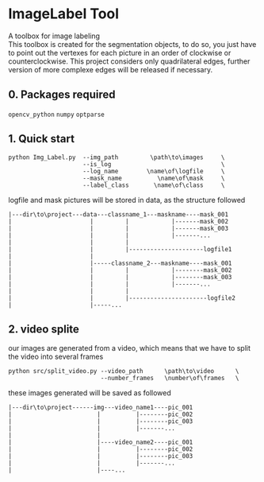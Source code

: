 # ImageLabel Tool

A toolbox for image labeling  
This toolbox is created for the segmentation objects, to do so, you just have to point out the vertexes for each picture in an order of clockwise or counterclockwise. This project considers only quadrilateral edges, further version of more complexe edges will be released if necessary.

## 0. Packages required  
`opencv_python`  `numpy`  `optparse`


## 1. Quick start
    python Img_Label.py  --img_path         \path\to\images     \
                         --is_log                               \
                         --log_name        \name\of\logfile     \
                         --mask_name          \name\of\mask     \
                         --label_class       \name\of\class     \
logfile and mask pictures will be stored in data, as the structure followed  

    |---dir\to\project---data---classname_1---maskname----mask_001 
    |                      |         |            |-------mask_002  
    |                      |         |            |-------mask_003  
    |                      |         |            |-------...  
    |                      |         |  
    |                      |         |---------------------logfile1
    |                      |    
    |                      |-----classname_2---maskname----mask_001 
    |                      |         |            |--------mask_002  
    |                      |         |            |--------mask_003  
    |                      |         |            |-------...  
    |                      |         |  
    |                      |         |----------------------logfile2 
    |                      |-----...

## 2. video splite
our images are generated from a video, which means that we have to split the video into several frames 

    python src/split_video.py --video_path      \path\to\video      \
                              --number_frames   \number\of\frames   \
                         
these images generated will be saved as followed  
  
  
    |---dir\to\project------img---video_name1----pic_001  
    |                        |          |--------pic_002  
    |                        |          |--------pic_003  
    |                        |          |-------...  
    |                        |  
    |                        |----video_name2----pic_001  
    |                        |          |--------pic_002  
    |                        |          |--------pic_003  
    |                        |          |-------...  
    |                        |----...  
